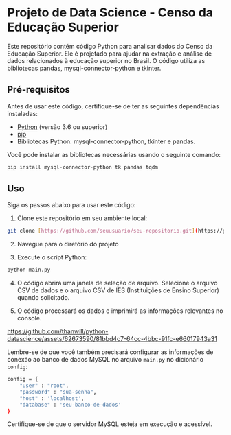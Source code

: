 # Projeto de Data Science - Censo da Educação Superior

Este repositório contém código Python para analisar dados do Censo da Educação Superior. Ele é projetado para ajudar na extração e análise de dados relacionados à educação superior no Brasil. O código utiliza as bibliotecas pandas, mysql-connector-python e tkinter.

## Pré-requisitos

Antes de usar este código, certifique-se de ter as seguintes dependências instaladas:

- [Python](https://www.python.org/downloads/) (versão 3.6 ou superior)
- [pip](https://pip.pypa.io/en/stable/installation/)
- Bibliotecas Python: mysql-connector-python, tkinter e pandas.

Você pode instalar as bibliotecas necessárias usando o seguinte comando:

```python
pip install mysql-connector-python tk pandas tqdm
```

## Uso

Siga os passos abaixo para usar este código:

1. Clone este repositório em seu ambiente local:

```bash
git clone [https://github.com/seuusuario/seu-repositorio.git](https://github.com/thanwill/python-datascience.git)
```

2. Navegue para o diretório do projeto


3. Execute o script Python:

```python
python main.py
```


4. O código abrirá uma janela de seleção de arquivo. Selecione o arquivo CSV de dados e o arquivo CSV de IES (Instituições de Ensino Superior) quando solicitado.

5. O código processará os dados e imprimirá as informações relevantes no console.
   


https://github.com/thanwill/python-datascience/assets/62673590/81bbd4c7-64cc-4bbc-91fc-e66017943a31



Lembre-se de que você também precisará configurar as informações de conexão ao banco de dados MySQL no arquivo `main.py` no dicionário `config`:

```bash
config = {
    "user" : "root",
    "password" : "sua-senha",
    "host" : 'localhost',
    "database" : 'seu-banco-de-dados'
}
```
Certifique-se de que o servidor MySQL esteja em execução e acessível.

